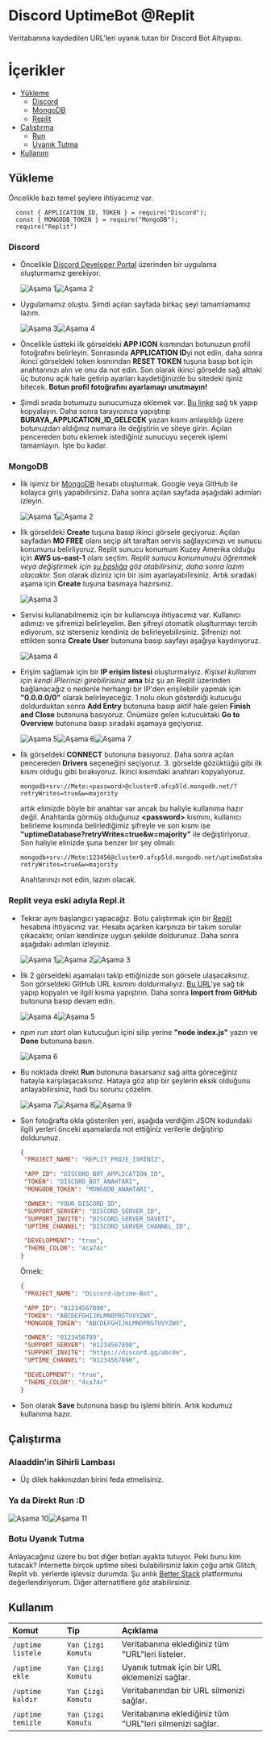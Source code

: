 # Discord UptimeBot @Replit

Veritabanına kaydedilen URL'leri uyanık tutan bir Discord Bot Altyapısı.

# İçerikler

- [Yükleme](https://github.com/metehansenyer/Discord-Uptime-Bot#yükleme)
  - [Discord](https://github.com/metehansenyer/Discord-Uptime-Bot#discord)
  - [MongoDB](https://github.com/metehansenyer/Discord-Uptime-Bot#mongodb)
  - [Replit](https://github.com/metehansenyer/Discord-Uptime-Bot#replit-veya-eski-adıyla-replit)
- [Çalıştırma](https://github.com/metehansenyer/Discord-Uptime-Bot#çalıştırma)
  - [Run](https://github.com/metehansenyer/Discord-Uptime-Bot#alaaddinin-sihirli-lambası)
  - [Uyanık Tutma](https://github.com/metehansenyer/Discord-Uptime-Bot#botu-uyanık-tutma)
- [Kullanım](https://github.com/metehansenyer/Discord-Uptime-Bot#kullanım)

## Yükleme

Öncelikle bazı temel şeylere ihtiyacımız var.

```JS
  const { APPLICATION_ID, TOKEN } = require("Discord");
  const { MONGODB_TOKEN } = require("MongoDB");
  require("Replit")
```

### Discord

- Öncelikle [Discord Developer Portal](https://discord.com/developers/applications) üzerinden bir uygulama oluşturmamız gerekiyor.  

  ![Aşama 1](https://media.discordapp.net/attachments/851228914848366602/1156758069678706798/discord_1.png?ex=65162267&is=6514d0e7&hm=fb7128d1b6bc94ba0b35946aebbd95ee54e15017189b1de43aec9f9017c782a7&=&width=1292&height=671)![Aşama 2](https://media.discordapp.net/attachments/851228914848366602/1156758070005870614/discord_2.png?ex=65162267&is=6514d0e7&hm=fa3204d32c5c5fa3885329111eb5c1b2c1374cc663cc1f7369ac669eba62fc5e&=&width=1292&height=671)
- Uygulamamız oluştu. Şimdi açılan sayfada birkaç şeyi tamamlamamız lazım.

  ![Aşama 3](https://media.discordapp.net/attachments/851228914848366602/1156766945736130623/discord_3.png?ex=65162aab&is=6514d92b&hm=2275e8565527bddef05ab30d1642c3ab0d6ca069561c2f65788e65f990a5e760&=&width=1295&height=671)![Aşama 4](https://media.discordapp.net/attachments/851228914848366602/1156766946163961926/discord_4.png?ex=65162aab&is=6514d92b&hm=6f9e7c8d8cd8de54cce3e8ca1304b25c83b4744df13e19bd3906e2552f7df2aa&=&width=1292&height=671)
- Öncelikle üstteki ilk görseldeki **APP ICON** kısmından botunuzun profil fotoğrafını belirleyin. Sonrasında **APPLICATION ID**yi not edin, daha sonra ikinci görseldeki token kısmından **RESET TOKEN** tuşuna basıp bot için anahtarınızı alın ve onu da not edin. Son olarak ikinci görselde sağ alttaki üç butonu açık hale getirip ayarları kaydetiğinizde bu sitedeki işiniz bitecek. **Botun profil fotoğrafını ayarlamayı unutmayın!**
- Şimdi sırada botumuzu sunucumuza eklemek var. [Bu linke](https://discord.com/oauth2/authorize?client_id=BURAYA_APPLICATION_ID_GELECEK&scope=bot&permissions=8) sağ tık yapıp kopyalayın. Daha sonra tarayıcınıza yapıştırıp **BURAYA_APPLICATION_ID_GELECEK** yazan kısmı anlaşıldığı üzere botunuzdan aldığınız numara ile değiştirin ve siteye girin. Açılan pencereden botu eklemek istediğiniz sunucuyu seçerek işlemi tamamlayın. İşte bu kadar.

### MongoDB

- İlk işimiz bir [MongoDB](https://account.mongodb.com/account/register) hesabı oluşturmak. Google veya GitHub ile kolayca giriş yapabilirsiniz. Daha sonra açılan sayfada aşağıdaki adımları izleyin. 

  ![Aşama 1](https://media.discordapp.net/attachments/851228914848366602/1156926480102735943/mongo_1.png?ex=6516bf3f&is=65156dbf&hm=326d0387d4ffdc08f2e4bc7ba79df6bd12b13a898866d19b7b21ca77ba52536e&=&width=1292&height=671)![Aşama 2](https://media.discordapp.net/attachments/851228914848366602/1156926480413102080/mongo_2.png?ex=6516bf3f&is=65156dbf&hm=c541673edb8ad8ca5d3b35c403f2c92fad41c973528329ef7857106fdbb48d67&=&width=1292&height=671)
- İlk görseldeki **Create** tuşuna basıp ikinci görsele geçiyoruz. Açılan sayfadan **M0 FREE** olanı seçip alt taraftan servis sağlayıcımızı ve sunucu konumunu belirliyoruz. Replit sunucu konumum Kuzey Amerika olduğu için **AWS us-east-1** olanı seçtim. *Replit sunucu konumunuzu öğrenmek veya değiştirmek için [şu başlığa](https://ask.replit.com/t/how-can-i-switch-the-location-of-my-replit-server/18645) göz atabilirsiniz, daha sonra lazım olacaktır.* Son olarak diziniz için bir isim ayarlayabilirsiniz. Artık sıradaki aşama için **Create** tuşuna basmaya hazırsınız.
  
  ![Aşama 3](https://media.discordapp.net/attachments/851228914848366602/1156936658625765438/mongo_3.png?ex=6516c8ba&is=6515773a&hm=06eb2c187bf2bb59ed3337441d0f5cead01c8e92550c0163465d95a8b6704489&=&width=1292&height=671)
- Servisi kullanabilmemiz için bir kullanıcıya ihtiyacımız var. Kullanıcı adımızı ve şifremizi belirleyelim. Ben şifreyi otomatik oluşlturmayı tercih ediyorum, siz isterseniz kendiniz de belirleyebilirsiniz. Şifrenizi not ettikten sonra **Create User** butonuna basıp sayfayı aşağıya kaydırıyoruz.

  ![Aşama 4](https://media.discordapp.net/attachments/851228914848366602/1156936658915184670/mongo_4.png?ex=6516c8ba&is=6515773a&hm=df12a5f1de957ba94f747de14ae48da097a3b29cb23d76bbec8d8c5006ae476d&=&width=1292&height=671)
- Erişim sağlamak için bir **IP erişim listesi** oluşturmalıyız. *Kişisel kullanım için kendi IPlerinizi girebilirisiniz* **ama** biz şu an Replit üzerinden bağlanacağız o nedenle herhangi bir IP'den erişilebilir yapmak için **"0.0.0.0/0"** olarak belirleyeceğiz. 1 nolu okun gösterdiği kutucuğu doldurduktan sonra **Add Entry** butonuna basıp aktif hale gelen **Finish and Close** butonuna basıyoruz. Önümüze gelen kutucuktaki **Go to Overview** butonuna basıp sıradaki aşamaya geçiyoruz.
 
  ![Aşama 5](https://media.discordapp.net/attachments/851228914848366602/1156946262097133650/mongo_5.png?ex=6516d1ab&is=6515802b&hm=a527730207360342efb3beea3e59b60f1a401585dee0f7e50521e60410966132&=&width=1292&height=671)![Aşama 6](https://media.discordapp.net/attachments/851228914848366602/1156946262344601620/mongo_6.png?ex=6516d1ab&is=6515802b&hm=fb14a7b4971766e95368d0ba87f808674be78ce8e6222217c292de30c320b292&=&width=1292&height=671)![Aşama 7](https://media.discordapp.net/attachments/851228914848366602/1156947802576916510/mongo_7.png?ex=6516d31b&is=6515819b&hm=8925c90a0c0a86cba3eb1a6910eae274edd02924449d3d1511251eb1bbfddfa8&=&width=1292&height=671)
- İlk görseldeki **CONNECT** butonuna basıyoruz. Daha sonra açılan pencereden **Drivers** seçeneğini seçiyoruz. 3. görselde gözüktüğü gibi ilk kısmı olduğu gibi bırakıyoruz. İkinci kısımdaki anahtarı kopyalıyoruz.
  ```
  mongodb+srv://Mete:<password>@cluster0.afcp5ld.mongodb.net/?retryWrites=true&w=majority
  ```
  artık elimizde böyle bir anahtar var ancak bu haliyle kullanıma hazır değil. Anahtarda görmüş olduğunuz **\<password\>** kısmını, kullanıcı belirleme kısmında belirlediğimiz şifreyle ve son kısmı ise **"uptimeDatabase?retryWrites=true&w=majority"** ile değiştiriyoruz. Son haliyle elinizde şuna benzer bir şey olmalı:
  ```
  mongodb+srv://Mete:123456@cluster0.afcp5ld.mongodb.net/uptimeDatabase?retryWrites=true&w=majority
  ```
  Anahtarınızı not edin, lazım olacak.

### Replit veya eski adıyla Repl.it

- Tekrar aynı başlangıcı yapacağız. Botu çalıştırmak için bir [Replit](https://replit.com/signup) hesabına ihtiyacınız var. Hesabı açarken karşınıza bir takım sorular çıkacaktır, onları kendinize uygun şekilde doldurunuz. Daha sonra aşağıdaki adımları izleyiniz.

  ![Aşama 1](https://media.discordapp.net/attachments/851228914848366602/1157084001119510640/replit_1.png?ex=651751f3&is=65160073&hm=eec3fe449ee728c891a90dd7cc03433717f025763b010e4a203d99cb5aaffa1b&=&width=945&height=468)![Aşama 2](https://media.discordapp.net/attachments/851228914848366602/1157084001987739679/replit_2.png?ex=651751f3&is=65160073&hm=9ec4d344bb705e27ca5fdc0aa1c852c39c1204ddf8f124f51891b10dd5c6dcd7&=&width=945&height=468)![Aşama 3](https://media.discordapp.net/attachments/851228914848366602/1157084001400537159/replit_3.png?ex=651751f3&is=65160073&hm=c8d427083255a52923c6143d14dabb4774ba4943ecdded4a961ae62f288ab2de&=&width=945&height=468)
- İlk 2 görseldeki aşamaları takip ettiğinizde son görsele ulaşacaksınız. Son görseldeki GitHub URL kısmını doldurmalıyız. [Bu URL](https://github.com/metehansenyer/Discord-Uptime-Bot.git)'ye sağ tık yapıp kopyalın ve ilgili kısma yapıştırın. Daha sonra **Import from GitHub** butonuna basıp devam edin.
  
  ![Aşama 4](https://media.discordapp.net/attachments/851228914848366602/1157084002260373504/replit_4.png?ex=651751f3&is=65160073&hm=9c5633125d92b43241d2c9ed364f5fe4f7444965d8fa4c8deabb404e6112ad1a&=&width=945&height=468)![Aşama 5](https://media.discordapp.net/attachments/851228914848366602/1157084001685741608/replit_5.png?ex=651751f3&is=65160073&hm=500b10baedcf69a533ebe976e419e19ba1bba55286306cead33495349e6b159c&=&width=945&height=468)
- *npm run start* olan kutucuğun içini silip yerine **"node index.js"** yazın ve **Done** butonuna basın.

  ![Aşama 6](https://media.discordapp.net/attachments/851228914848366602/1157084002629468210/replit_6.png?ex=651751f3&is=65160073&hm=2538aad32f8ac9b5938b3f6dd2058455d2fb2f5597ecb31ab237e78eefc4fa00&=&width=945&height=468)
- Bu noktada direkt **Run** butonuna basarsanız sağ altta göreceğiniz hatayla karşılaşacaksınız. Hataya göz atıp bir şeylerin eksik olduğunu anlayabilirsiniz, hadi bu sorunu çözelim.

  ![Aşama 7](https://media.discordapp.net/attachments/851228914848366602/1157094787019718778/replit_7.png?ex=65175bff&is=65160a7f&hm=774f964285b4b165fbdbb3cee179de6dc802ab7645b9a145178a220c0dab41dd&=&width=945&height=468)![Aşama 8](https://media.discordapp.net/attachments/851228914848366602/1157094787330101290/replit_8.png?ex=65175bff&is=65160a7f&hm=9a507f47581ff46e854b71299386e709c4567f238fd829ae9494907d21ab08bd&=&width=945&height=468)![Aşama 9](https://media.discordapp.net/attachments/851228914848366602/1157096279294361621/replit_9.png?ex=65175d62&is=65160be2&hm=5a2df6dfec7a703a6bef9ae70040948651ee96eb54ff1760674e4f45b5550984&=&width=945&height=468)
- Son fotoğrafta okla gösterilen yeri, aşağıda verdiğim JSON kodundaki ilgili yerleri önceki aşamalarda not ettiğiniz verilerle değiştirip doldurunuz.
  ```JSON
  {
   "PROJECT_NAME": "REPLIT_PROJE_İSMİNİZ",
  
   "APP_ID": "DİSCORD_BOT_APPLICATION_ID",
   "TOKEN": "DİSCORD_BOT_ANAHTARI",
   "MONGODB_TOKEN": "MONG0DB_ANAHTARI",

   "OWNER": "YOUR_DISCORD_ID",
   "SUPPORT_SERVER": "DISCORD_SERVER_ID",
   "SUPPORT_INVITE": "DISCORD_SERVER_DAVETİ",
   "UPTİME_CHANNEL": "DISCORD_SERVER_CHANNEL_ID",

   "DEVELOPMENT": "true",
   "THEME_COLOR": "4ca74c"
  }
  ```
  Örnek:
  ```JSON
  {
   "PROJECT_NAME": "Discord-Uptime-Bot",
  
   "APP_ID": "01234567890",
   "TOKEN": "ABCDEFGHIJKLMNOPRSTUVYZWX",
   "MONGODB_TOKEN": "ABCDEFGHIJKLMNOPRSTUVYZWX",

   "OWNER": "0123456789",
   "SUPPORT_SERVER": "01234567890",
   "SUPPORT_INVITE": "https://discord.gg/abcde",
   "UPTİME_CHANNEL": "01234567890",

   "DEVELOPMENT": "true",
   "THEME_COLOR": "4ca74c"
  }
  ```
-  Son olarak **Save** butonuna basıp bu işlemi bitirin. Artık kodumuz kullanıma hazır.

## Çalıştırma

### Alaaddin'in Sihirli Lambası

- Üç dilek hakkınızdan birini feda etmelisiniz.

### Ya da Direkt Run :D

  ![Aşama 10](https://media.discordapp.net/attachments/851228914848366602/1157108070720225281/replit_10.png?ex=6517685e&is=651616de&hm=b00d9bda5b869997a94797ea9aea394b23c5c9c83ed6fceeaf0b70767258c673&=&width=1353&height=671)![Aşama 11](https://media.discordapp.net/attachments/851228914848366602/1157108071219335188/replit_11.png?ex=6517685e&is=651616de&hm=7e6457f3a62e21d0eadc31cd57614f6b179ad10fc9c32106f602745423009f9d&=&width=1355&height=671)

### Botu Uyanık Tutma

Anlayacağınız üzere bu bot diğer botları ayakta tutuyor. Peki bunu kim tutacak? İnternette birçok uptime sitesi bulabilirsiniz lakin çoğu artık Glitch, Replit vb. yerlerde işlevsiz durumda. Şu anlık [Better Stack](https://betterstack.com/) platformunu değerlendiriyorum. Diğer alternatiflere göz atabilirsiniz.

## Kullanım

| Komut | Tip     | Açıklama                |
| :-------- | :------- | :------------------------- |
| `/uptime listele` | `Yan Çizgi Komutu` | Veritabanına eklediğiniz tüm "URL"leri listeler. |
| `/uptime ekle` | `Yan Çizgi Komutu` | Uyanık tutmak için bir URL eklemenizi sağlar. |
| `/uptime kaldır` | `Yan Çizgi Komutu` | Veritabanından bir URL silmenizi sağlar. |
| `/uptime temizle` | `Yan Çizgi Komutu` | Veritabanına eklediğiniz tüm "URL"leri silmenizi sağlar. |
